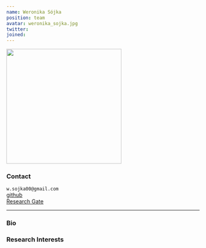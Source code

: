 ```yaml
---
name: Weronika Sójka
position: team
avatar: weronika_sojka.jpg
twitter: 
joined: 
---
```


<img width="300" src="{{site.baseurl}}/images/people/{{page.avatar}}" data-action="zoom">

### Contact

 `w.sojka00@gmail.com`<br>
[<i class="fa fa-github"></i> github](https://github.com/wsojka00) <br>
[<i class="fa fa-researchgate"></i> Research Gate](https://www.researchgate.net/profile/Weronika-Sojka) <br>

<hr>

### Bio



### Research Interests

